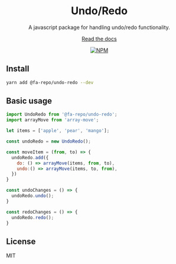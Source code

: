 <div align="center">

# Undo/Redo

A javascript package for handling undo/redo functionality.<br/>

[Read the docs](https://skystash.github.io/undo-redo/#/)<br/>

[![NPM](https://img.shields.io/npm/v/@fa-repo/undo-redo.svg)](https://www.npmjs.com/package/@fa-repo/undo-redo)
</div>

## Install

```bash
yarn add @fa-repo/undo-redo --dev
```

## Basic usage

```jsx
import UndoRedo from '@fa-repo/undo-redo';
import arrayMove from 'array-move';

let items = ['apple', 'pear', 'mango'];

const undoRedo = new UndoRedo();

const moveItem = (from, to) => {
  undoRedo.add({
    do: () => arrayMove(items, from, to),
    undo:() => arrayMove(items, to, from),
  })
}

const undoChanges = () => {
  undoRedo.undo();
}

const redoChanges = () => {
  undoRedo.redo();
}
```

## License

MIT
